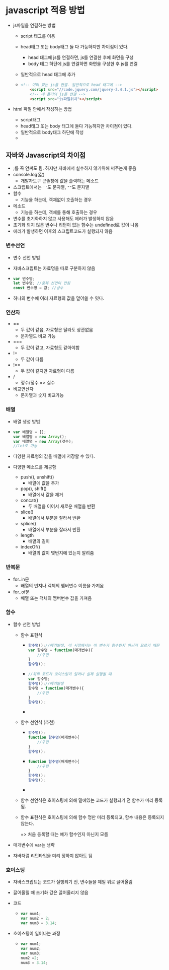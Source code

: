 # javascript 적용 방법

- js파일을 연결하는 방법

  - script 태그를 이용

  - head태그 또는 body태그 둘 다 가능하지만 차이점이 있다.

    - head 태그에 js를 연결하면, js를 연결한 후에 화면을 구성
    - body 태그 하단에 js를 연결하면 화면을 구성한 후 js를 연결

  - 일반적으로 head 태그에 추가

  - ```html
    <!-- 이미 있는 js를 연결. 일반적으로 head 태그에 -->
        <script src="//code.jquery.com/jquery-3.4.1.js"></script>
        <!-- 내 폴더의 js를 연결 -->
        <script src="js파일위치"></script>
    ```

- html 파일 안에서 작성하는 방법

  - script태그
  - head태그 또는 body 태그에 둘다 가능하지만 차이점이 있다.
  - 일반적으로 body태그 하단에 작성
  - 

## 자바와 Javascript의 차이점

- ;를 꼭 안써도 됨. 하지만 자바에서 실수하지 않기위해 써주는게 좋음
- console.log(값)
  - 개발자도구 콘솔창에 값을 출력하는 메소드
- 스크립트에서는 `''`도 문자열, `""`도 문자열
- 함수
  - 기능을 하는데, 객체없이 호출하는 경우
- 메소드
  - 기능을 하는데, 객체를 통해 호출하는 경우
- 변수를 초기화하지 않고 사용해도 에러가 발생하지 않음
- 초기화 되지 않은 변수나 리턴이 없는 함수는 undefined로 값이 나옴
- 에러가 발생하면 이후의 스크립트코드가 실행되지 않음

### 변수선언

- 변수 선언 방법

- 자바스크립트는 자료명을 따로 구분하지 않음

- ```javascript
  var 변수명;
  let 변수명; //중복 선언이 안됨
  const 변수명 = 값; //상수
  ```

- 하나의 변수에 여러 자료형의 값을 덮어쓸 수 잇다.



### 연산자

- ==
  - 두 값이 같음, 자료형은 달라도 상관없음
  - 문자열도 비교 가능
- ===
  - 두 값이 같고, 자료형도 같아야함
- !=
  - 두 값이 다름
- !==
  - 두 값이 같지만 자료형이 다름
- /
  - 정수/정수 => 실수
- 비교연산자
  - 문자열과 숫자 비교가능



### 배열

- 배열 생성 방법

- ```javascript
  var 배열명 = [];
  var 배열명 = new Array();
  var 배열명 = new Array(갯수);
  //let도 가능
  ```

- 다양한 자료형의 값을 배열에 저장할 수 있다.
- 다양한 메소드를 제공함
  - push(), unshift()
    - 배열에 값을 추가
  - pop(), shift()
    - 배열에서 값을 제거
  - concat()
    - 두 배열을 이어서 새로운 배열을 반환
  - slice()
    - 배열에서 부분을 잘라서 반환
  - splice()
    - 배열에서 부분을 잘라서 반환
  - length
    - 배열의 길이
  - indexOf()
    - 배열의 값이 몇번지에 있는지 알려줌





### 반복문

- for..in문
  - 배열의 번지나 객체의 멤버변수 이름을 가져옴
- for..of문
  - 배열 또는 객체의 멤버변수 값을 가져옴



### 함수

- 함수 선언 방법

  - 함수 표현식

    - ```javascript
      함수명();//에러발생. 이 시점에서는 이 변수가 함수인지 아닌지 모르기 때문
      var 함수명 = function(매개변수){
          //구현
      }
      함수명();
      ```

    - ```javascript
      //위의 코드가 호이스팅이 일어나 실제 실행될 때
      var 함수명;
      함수명();//에러발생
      함수명 = function(매개밴수){
          //구현
      }
      함수명();
      ```

    - 

  - 함수 선언식 (추천)

    - ```javascript
      함수명();
      function 함수명(매개변수){
          //구현
      }
      함수명();
      ```

    - ```javascript
      function 함수명(매개변수){
          //구현
      }
      함수명();
      함수명();
      ```

    - 

  - 함수 선언식은 호이스팅에 의해 밑에있는 코드가 실행되기 전 함수가 미리 등록됨.

  - 함수 표현식은 호이스팅에 의해 함수 명만 미리 등록되고, 함수 내용은 등록되지 않는다.

    => 처음 등록할 때는 얘가 함수인지 아닌지 모름

- 매개변수에 var는 생략

- 자바처럼 리턴타입을 미리 정하지 않아도 됨



### 호이스팅

- 자바스크립트는 코드가 실행되기 전, 변수들을 제일 위로 끌어올림

- 끌어올릴 때 초기화 값은 끌어올리지 않음

- 코드

  - ```javascript
    var num1;
    var num2 = 2;
    var num3 = 3.14;
    ```

- 호이스팅이 일어나는 과정

  - ```javascript
    var num1;
    var num2;
    var num3;
    num2 =2;
    num3 = 3.14;
    ```

  